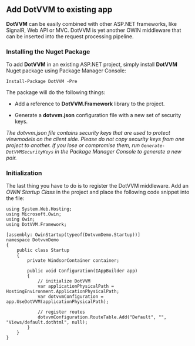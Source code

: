 ## Add DotVVM to existing app

**DotVVM** can be easily combined with other ASP.NET frameworks, like SignalR, Web API or MVC. 
DotVVM is yet another OWIN middleware that can be inserted into the request processing pipeline.


### Installing the Nuget Package

To add **DotVVM** in an existing ASP.NET project, simply install **DotVVM** Nuget package using Package Manager Console:

    Install-Package DotVVM -Pre

The package will do the following things:

* Add a reference to **DotVVM.Framework** library to the project.

* Generate a **dotvvm.json** configuration file with a new set of security keys.


_The dotvvm.json file contains security keys that are used to protect viewmodels on the client side. 
Please do not copy security keys from one project to another. If you lose or compromise them, 
run `Generate-DotVVMSecurityKeys` in the Package Manager Console to generate a new pair._


### Initialization

The last thing you have to do is to register the DotVVM middleware. Add an _OWIN Startup Class_ in the project
and place the following code snippet into the file:

```CSHARP
using System.Web.Hosting;
using Microsoft.Owin;
using Owin;
using DotVVM.Framework;
    
[assembly: OwinStartup(typeof(DotvvmDemo.Startup))]
namespace DotvvmDemo
{
    public class Startup
    {
        private WindsorContainer container;
    
        public void Configuration(IAppBuilder app)
        {
            // initialize DotVVM
            var applicationPhysicalPath = HostingEnvironment.ApplicationPhysicalPath;
            var dotvvmConfiguration = app.UseDotVVM(applicationPhysicalPath);
    
            // register routes
            dotvvmConfiguration.RouteTable.Add("Default", "", "Views/default.dothtml", null);
        }
    }
}
```

